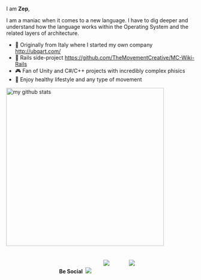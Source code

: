 
I am **Zep**,

I am a maniac when it comes to a new language. I have to dig deeper and understand how the language works within the Operating System and the related layers of architecture.

- :art: Originally from Italy where I started my own company http://ubqart.com/
- :gem: Rails side-project https://github.com/TheMovementCreative/MC-Wiki-Rails 
- :video_game: Fan of Unity and C#/C++ projects with incredibly complex phisics
- :running: Enjoy healthy lifestyle and any type of movement

<img src="https://github-readme-stats.vercel.app/api?username=zepvalue&show_icons=true&theme=tokyonight" alt="my github stats" width="420"/>&nbsp;

<center><div><b>Be Social</b>&nbsp;&nbsp;<a href="https://www.linkedin.com/in/zepvalue/"><img src="https://img.shields.io/badge/LinkedIn-0077B5?style=for-the-badge&logo=linkedin&logoColor=white" style="border:0px;"></a>  &nbsp;
<a href="https://twitter.com/zepvalue"><img src="https://cdn.gifo.wisestamp.com/social/twitter/55acee/32/circle.png" style="border:0px;padding:20px;"></a>
 &nbsp;
 <a href="https://youtube.com/zepvalue"><img src="https://cdn.gifo.wisestamp.com/social/youtube/cd201f/32/circle.png" style="border:0px;padding:20px;"></a></div></center>





 
